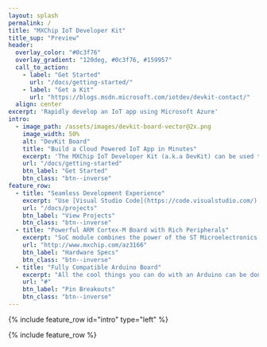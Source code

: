 ```yaml
---
layout: splash
permalink: /
title: "MXChip IoT Developer Kit"
title_sup: "Preview"
header:
  overlay_color: "#0c3f76"
  overlay_gradient: "120deg, #0c3f76, #159957"
  call_to_action:
    - label: "Get Started"
      url: "/docs/getting-started/"
    - label: "Get a Kit"
      url: "https://blogs.msdn.microsoft.com/iotdev/devkit-contact/"
  align: center
excerpt: 'Rapidly develop an IoT app using Microsoft Azure'
intro:
  - image_path: /assets/images/devkit-board-vector@2x.png
    image_width: 50%
    alt: "DevKit Board"
    title: "Build a Cloud Powered IoT App in Minutes"
    excerpt: 'The MXChip IoT Developer Kit (a.k.a DevKit) can be used to develop and prototype Internet of Things (IoT) solutions leveraging Microsoft Azure services. It includes an Arduino compatible board with rich peripherals and sensors, an open-source board package and a growing projects catalog.'
    url: "/docs/getting-started"
    btn_label: "Get Started"
    btn_class: "btn--inverse"
feature_row:
  - title: "Seamless Development Experience"
    excerpt: "Use [Visual Studio Code](https://code.visualstudio.com/) with [Arduino Extension](https://marketplace.visualstudio.com/items?itemName=vsciot-vscode.vscode-arduino) to quickly build a full-fledged IoT application that integrates multiple services like Azure IoT Hub, Logic App and Cognitive Services. Our projects catalog has innovative samples to help you get started and build your own project."
    url: "/docs/projects"
    btn_label: "View Projects"
    btn_class: "btn--inverse"
  - title: "Powerful ARM Cortex-M Board with Rich Peripherals"
    excerpt: "SoC module combines the power of the ST Microelectronics [STM32F412](http://www.st.com/content/ccc/resource/technical/document/reference_manual/group0/4f/7b/2b/bd/04/b3/49/25/DM00180369/files/DM00180369.pdf/jcr:content/translations/en.DM00180369.pdf) at its core and Cypress [BCM43362](http://www.cypress.com/file/297991/download) for WiFi. The on-board peripherals include an OLED screen, headphone output, stereo microphone and abundant sensors like humidity & temperature, pressure, motion (accelerometer & gyroscope) and magnetometer."
    url: "http://www.mxchip.com/az3166"
    btn_label: "Hardware Specs"
    btn_class: "btn--inverse"
  - title: "Fully Compatible Arduino Board"
    excerpt: "All the cool things you can do with an Arduino can be done with the DevKit. It is targeted for developers to create and prototype IoT projects, using a low-power device, quickly and easily. There are 25 external GPIO pins on the edge connector of the board, allowing you to connect to external sensors and actuators."
    url: "#"
    btn_label: "Pin Breakouts"
    btn_class: "btn--inverse"
---
```


{% include feature_row id="intro" type="left" %}

{% include feature_row %}
